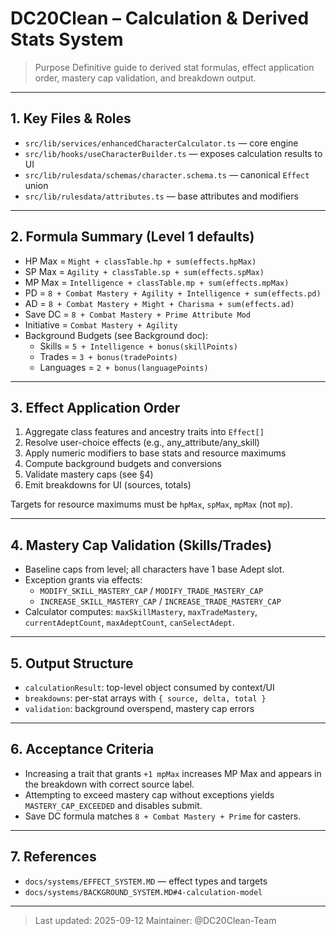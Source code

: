  # DC20Clean – Calculation & Derived Stats System

 > Purpose
 > Definitive guide to derived stat formulas, effect application order, mastery cap validation, and breakdown output.

 ---

 ## 1. Key Files & Roles

 - `src/lib/services/enhancedCharacterCalculator.ts` — core engine
 - `src/lib/hooks/useCharacterBuilder.ts` — exposes calculation results to UI
 - `src/lib/rulesdata/schemas/character.schema.ts` — canonical `Effect` union
 - `src/lib/rulesdata/attributes.ts` — base attributes and modifiers

 ---

 ## 2. Formula Summary (Level 1 defaults)

 - HP Max = `Might + classTable.hp + sum(effects.hpMax)`
 - SP Max = `Agility + classTable.sp + sum(effects.spMax)`
 - MP Max = `Intelligence + classTable.mp + sum(effects.mpMax)`
 - PD = `8 + Combat Mastery + Agility + Intelligence + sum(effects.pd)`
 - AD = `8 + Combat Mastery + Might + Charisma + sum(effects.ad)`
 - Save DC = `8 + Combat Mastery + Prime Attribute Mod`
 - Initiative = `Combat Mastery + Agility`
 - Background Budgets (see Background doc):
   - Skills = `5 + Intelligence + bonus(skillPoints)`
   - Trades = `3 + bonus(tradePoints)`
   - Languages = `2 + bonus(languagePoints)`

 ---

 ## 3. Effect Application Order

 1) Aggregate class features and ancestry traits into `Effect[]`
 2) Resolve user-choice effects (e.g., any_attribute/any_skill)
 3) Apply numeric modifiers to base stats and resource maximums
 4) Compute background budgets and conversions
 5) Validate mastery caps (see §4)
 6) Emit breakdowns for UI (sources, totals)

 Targets for resource maximums must be `hpMax`, `spMax`, `mpMax` (not `mp`).

 ---

 ## 4. Mastery Cap Validation (Skills/Trades)

 - Baseline caps from level; all characters have 1 base Adept slot.
 - Exception grants via effects:
   - `MODIFY_SKILL_MASTERY_CAP` / `MODIFY_TRADE_MASTERY_CAP`
   - `INCREASE_SKILL_MASTERY_CAP` / `INCREASE_TRADE_MASTERY_CAP`
 - Calculator computes: `maxSkillMastery`, `maxTradeMastery`, `currentAdeptCount`, `maxAdeptCount`, `canSelectAdept`.

 ---

 ## 5. Output Structure

 - `calculationResult`: top-level object consumed by context/UI
 - `breakdowns`: per-stat arrays with `{ source, delta, total }`
 - `validation`: background overspend, mastery cap errors

 ---

 ## 6. Acceptance Criteria

 - Increasing a trait that grants `+1 mpMax` increases MP Max and appears in the breakdown with correct source label.
 - Attempting to exceed mastery cap without exceptions yields `MASTERY_CAP_EXCEEDED` and disables submit.
 - Save DC formula matches `8 + Combat Mastery + Prime` for casters.

 ---

 ## 7. References

 - `docs/systems/EFFECT_SYSTEM.MD` — effect types and targets
 - `docs/systems/BACKGROUND_SYSTEM.MD#4-calculation-model`

 ---

 > Last updated: 2025-09-12
 > Maintainer: @DC20Clean-Team


